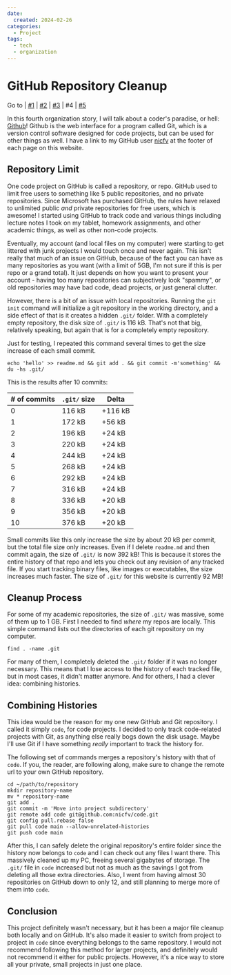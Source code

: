 ```yaml
---
date:
  created: 2024-02-26
categories:
  - Project
tags:
  - tech
  - organization
---
```

# GitHub Repository Cleanup

Go to
| [\#1](./2024-02-11-backup.md)
| [\#2](./2024-02-18-passwords.md)
| [\#3](./2024-02-25-gmails.md)
| \#4
| [\#5](./2024-03-11-mail-plus.md)

In this fourth organization story, I will talk about a coder's paradise, or hell: [Github](https://github.com/)! Github is the web interface for a program called Git, which is a version control software designed for code projects, but can be used for other things as well. I have a link to my GitHub user [nicfv](https://github.com/nicfv) at the footer of each page on this website.

<!-- more -->

## Repository Limit

One code project on GitHub is called a repository, or repo. GitHub used to limit free users to something like 5 public repositories, and no private repositories. Since Microsoft has purchased GitHub, the rules have relaxed to unlimited public *and* private repositories for free users, which is awesome! I started using GitHub to track code and various things including lecture notes I took on my tablet, homework assignments, and other academic things, as well as other non-code projects.

Eventually, my account (and local files on my computer) were starting to get littered with junk projects I would touch once and never again. This isn't really that much of an issue on GitHub, because of the fact you can have as many repositories as you want (with a limit of 5GB, I'm not sure if this is per repo or a grand total). It just depends on how you want to present your account - having too many repositories can subjectively look "spammy", or old repositories may have bad code, dead projects, or just general clutter.

However, there is a bit of an issue with local repositories. Running the `git init` command will initialize a git repository in the working directory, and a side effect of that is it creates a hidden `.git/` folder. With a completely empty repository, the disk size of `.git/` is 116 kB. That's not that big, relatively speaking, but again that is for a completely empty repository.

Just for testing, I repeated this command several times to get the size increase of each small commit.

```shell
echo 'hello' >> readme.md && git add . && git commit -m'something' && du -hs .git/
```

This is the results after 10 commits:

| \# of commits | `.git/` size | Delta |
| ------------- | ------------ | ----- |
| 0 | 116 kB | +116 kB |
| 1 | 172 kB | +56 kB |
| 2 | 196 kB | +24 kB |
| 3 | 220 kB | +24 kB |
| 4 | 244 kB | +24 kB |
| 5 | 268 kB | +24 kB |
| 6 | 292 kB | +24 kB |
| 7 | 316 kB | +24 kB |
| 8 | 336 kB | +20 kB |
| 9 | 356 kB | +20 kB |
| 10 | 376 kB | +20 kB |

Small commits like this only increase the size by about 20 kB per commit, but the total file size only increases. Even if I delete `readme.md` and then commit again, the size of `.git/` is now 392 kB! This is because it stores the entire history of that repo and lets you check out any revision of any tracked file. If you start tracking binary files, like images or executables, the size increases much faster. The size of `.git/` for this website is currently 92 MB!

## Cleanup Process

For some of my academic repositories, the size of `.git/` was massive, some of them up to 1 GB. First I needed to find *where* my repos are locally. This simple command lists out the directories of each git repository on my computer.

```shell
find . -name .git
```

For many of them, I completely deleted the `.git/` folder if it was no longer necessary. This means that I lose access to the history of each tracked file, but in most cases, it didn't matter anymore. And for others, I had a clever idea: combining histories.

## Combining Histories

This idea would be the reason for my one new GitHub and Git repository. I called it simply `code`, for code projects. I decided to only track code-related projects with Git, as anything else really bogs down the disk usage. Maybe I'll use Git if I have something *really* important to track the history for.

The following set of commands merges a repository's history with that of `code`. If you, the reader, are following along, make sure to change the remote url to your own GitHub repository.

```shell
cd ~/path/to/repository
mkdir repository-name
mv * repository-name
git add .
git commit -m 'Move into project subdirectory'
git remote add code git@github.com:nicfv/code.git
git config pull.rebase false
git pull code main --allow-unrelated-histories
git push code main
```

After this, I can safely delete the original repository's entire folder since the history now belongs to `code` and I can check out any files I want there. This massively cleaned up my PC, freeing several gigabytes of storage. The `.git/` file in `code` increased but not as much as the savings I got from deleting all those extra directories. Also, I went from having almost 30 repositories on GitHub down to only 12, and still planning to merge more of them into `code`.

## Conclusion

This project definitely wasn't necessary, but it has been a major file cleanup both locally and on GitHub. It's also made it easier to switch from project to project in `code` since everything belongs to the same repository. I would not recommend following this method for larger projects, and definitely would not recommend it either for public projects. However, it's a nice way to store all your private, small projects in just one place.